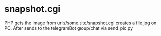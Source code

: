 # snapshot.cgi

PHP gets the image from url://some.site/snapshot.cgi creates a file.jpg on PC.
After sends to the telegramBot group/chat via send_pic.py
